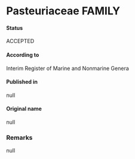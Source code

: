 Pasteuriaceae FAMILY
=======

#### Status
ACCEPTED

#### According to
Interim Register of Marine and Nonmarine Genera

#### Published in
null

#### Original name
null

### Remarks
null